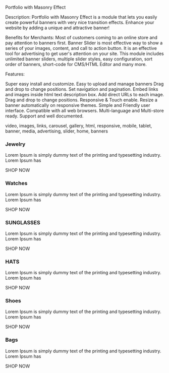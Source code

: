 Portfolio with Masonry Effect

Description:
Portfolio with Masonry Effect is a module that lets you easily create powerful banners with very nice transition effects. Enhance your website by adding a unique and attractive banner!

Benefits for Merchants:
Most of customers coming to an online store and pay attention to banners first. Banner Slider is most effective way to show a series of your images, content, and call to action button.
It is an effective tool for advertising to get user's attention on your site.
This module includes unlimited banner sliders, multiple slider styles, easy configuration, sort order of banners, short-code for CMS/HTML Editor and many more.

Features:

Super easy install and customize.
Easy to upload and manage banners
Drag and drop to change positions.
Set navigation and pagination.
Embed links and images inside html text description box.
Add direct URLs to each image.
Drag and drop to change positions.
Responsive & Touch enable.
Resize a banner automatically on responsive themes.
Simple and Friendly user interface.
Compatible with all web browsers.
Multi-language and Multi-store ready.
Support and well documented.

video, images, links, carousel, gallery, html, responsive, mobile, tablet, banner, media, advertising, slider, home, banners

<h3>Jewelry</h3>
<p>Lorem Ipsum is simply dummy text of the printing and typesetting industry. Lorem Ipsum has</p>
<p><span>SHOP NOW</span></p>

<h3>Watches</h3>
<p>Lorem Ipsum is simply dummy text of the printing and typesetting industry. Lorem Ipsum has</p>
<p><span>SHOP NOW</span></p>

<h3>SUNGLASSES</h3>
<p>Lorem Ipsum is simply dummy text of the printing and typesetting industry. Lorem Ipsum has</p>
<p><span>SHOP NOW</span></p>

<h3>HATS</h3>
<p>Lorem Ipsum is simply dummy text of the printing and typesetting industry. Lorem Ipsum has</p>
<p><span>SHOP NOW</span></p>

<h3>Shoes</h3>
<p>Lorem Ipsum is simply dummy text of the printing and typesetting industry. Lorem Ipsum has</p>
<p><span>SHOP NOW</span></p>

<h3>Bags</h3>
<p>Lorem Ipsum is simply dummy text of the printing and typesetting industry. Lorem Ipsum has</p>
<p><span>SHOP NOW</span></p>
